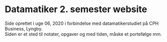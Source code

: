 # Datamatiker 2. semester website

Side oprettet i uge 06, 2020 i forbindelse med datamatikerstudiet på CPH Business, Lyngby.<br>
Siden er et sted til notater, opgaver og med tiden, måske et portefølge mm.
